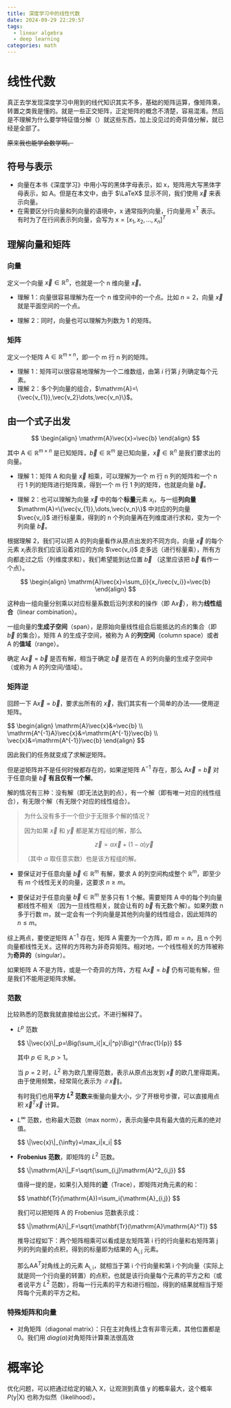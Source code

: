 ```yaml
---
title: 深度学习中的线性代数
date: 2024-09-29 22:29:57
tags:
  - linear algebra
  - deep learning
categories: math
---
```


<!-- toc -->

# 线性代数

真正去学发现深度学习中用到的线代知识其实不多，基础的矩阵运算，像矩阵乘，转置之类我是懂的。就是一些正交矩阵，正定矩阵的概念不清楚，容易混淆。然后是不理解为什么要学特征值分解（）就这些东西，加上没见过的奇异值分解，就已经是全部了。

~~原来我也能学会数学啊。~~

## 符号与表示

- 向量在本书《深度学习》中用小写的黑体字母表示，如 $\mathrm{x}$，矩阵用大写黑体字母表示，如 $\mathrm{A}$。但是在本文中，由于 $\LaTeX$ 显示不同，我们使用 $\vec{x}$ 来表示向量。
- 在需要区分行向量和列向量的语境中，$\mathrm{x}$ 通常指列向量，行向量用 $\mathrm{x^T}$ 表示。有时为了在行间表示列向量，会写为 $\mathrm{x} = [x_1, x_2, \dots, x_n]^T$

## 理解向量和矩阵

### 向量

定义一个向量 $\vec{x}\in\mathbb{R}^n$，也就是一个 n 维向量 $\vec{x}$。

- 理解 1：向量很容易理解为在一个 n 维空间中的一个点。比如 $n=2$，向量 $\vec{x}$ 就是平面空间的一个点。

- 理解 2：同时，向量也可以理解为列数为 1 的矩阵。

### 矩阵

定义一个矩阵 $\mathrm{A}\in\mathbb{R}^{m\times n}$，即一个 m 行 n 列的矩阵。

- 理解 1：矩阵可以很容易地理解为一个二维数组，由第 $i$ 行第 $j$ 列确定每个元素。
- 理解 2：多个列向量的组合，$\mathrm{A}=\{\vec{v_{1}},\vec{v_2}\dots,\vec{v_n}\}$。

## 由一个式子出发

$$
\begin{align}
\mathrm{A}\vec{x}=\vec{b}
\end{align}
$$

其中 $\mathrm{A}\in\mathbb{R}^{m\times n}$ 是已知矩阵，$\vec{b}\in\mathbb{R}^m$ 是已知向量，$\vec{x}\in\mathbb{R}^n$ 是我们要求出的向量。

- 理解 1：矩阵 $\mathrm{A}$ 和向量 $\vec{x}$ 相乘，可以理解为一个 m 行 n 列的矩阵和一个 n 行 1 列的矩阵进行矩阵乘，得到一个 m 行 1 列的矩阵，也就是向量 $\vec{b}$。

- 理解 2：也可以理解为向量 $\vec{x}$ 中的每个**标量**元素 $x_i$，与一组**列向量** $\mathrm{A}=\{\vec{v_{1}},\dots,\vec{v_n}\}$ 中对应的列向量 $\vec{v_i}$ 进行标量乘，得到的 n 个列向量再在列维度进行求和，变为一个列向量 $\vec{b}$。

根据理解 2，我们可以把 $\mathrm{A}$ 的列向量看作从原点出发的不同方向，向量 $\vec{x}$ 的每个元素 $x_i$表示我们应该沿着对应的方向 $\vec{v_i}$ 走多远（进行标量乘），所有方向都走过之后（列维度求和），我们希望能到达位置 $\vec{b}$ （这里应该把 $\vec{b}$ 看作一个点）。

$$
\begin{align}
\mathrm{A}\vec{x}=\sum_{i}{x_i\vec{v_i}}=\vec{b}
\end{align}
$$

这种由一组向量分别乘以对应标量系数后沿列求和的操作（即 $\mathrm{A}\vec{x}$），称为**线性组合**（linear combination）。

一组向量的**生成子空间**（span），是原始向量线性组合后能抵达的点的集合（即 $\vec{b}$ 的集合）。矩阵 $\mathrm{A}$ 的生成子空间，被称为 $\mathrm{A}$ 的**列空间**（column space）或者 $\mathrm{A}$ 的**值域**（range）。

确定 $\mathrm{A}\vec{x}=\vec{b}$ 是否有解，相当于确定 $\vec{b}$ 是否在 $\mathrm{A}$ 的列向量的生成子空间中（或称为 $\mathrm{A}$ 的列空间/值域）。

### 矩阵逆

回顾一下 $\mathrm{A}\vec{x}=\vec{b}$，要求出所有的 $\vec{x}$，我们其实有一个简单的办法——使用逆矩阵。

<div>
$$
\begin{align}
\mathrm{A}\vec{x}&=\vec{b} \\
\mathrm{A^{-1}A}\vec{x}&=\mathrm{A^{-1}}\vec{b} \\
\vec{x}&=\mathrm{A^{-1}}\vec{b}
\end{align}
$$
</div>

因此我们的任务就变成了求解逆矩阵。

但是逆矩阵并不是任何时候都存在的，如果逆矩阵 $\mathrm{A^{-1}}$ 存在，那么 $\mathrm{A}\vec{x}=\vec{b}$ 对于任意向量 $\vec{b}$ **有且仅有一个解**。

解的情况有三种：没有解（即无法达到的点），有一个解（即有唯一对应的线性组合），有无限个解（有无限个对应的线性组合）。

> 为什么没有多于一个但少于无限多个解的情况？
>
> 因为如果 $\vec{x}$ 和 $\vec{y}$ 都是某方程组的解，那么
>
> $$
> \vec{z}=\alpha\vec{x}+(1-\alpha)\vec{y}
> $$
>
> （其中 $\alpha$ 取任意实数）也是该方程组的解。

- 要保证对于任意向量 $\vec{b}\in\mathbb{R}^m$ 有解，要求 $\mathrm{A}$ 的列空间构成整个 $\mathbb{R}^m$，即至少有 $m$ 个线性无关的向量，这要求 $n\ge m$。

- 要保证对于任意向量 $\vec{b}\in\mathbb{R}^m$ 至多只有 1 个解。需要矩阵 $\mathrm{A}$ 中的每个列向量都线性不相关（因为一旦线性相关，就会让有的 $\vec{b}$ 有无数个解）。如果列数 n 多于行数 m，就一定会有一个列向量是其他列向量的线性组合，因此矩阵的 $n\le m$。

综上两点，要使逆矩阵 $\mathrm{A^{-1}}$ 存在，矩阵 $\mathrm{A}$ 需要为一个方阵，即 $m=n$，且 n 个列向量都线性无关。这样的方阵称为非奇异矩阵。相对地，一个线性相关的方阵被称为**奇异的**（singular）。

如果矩阵 $\mathrm{A}$ 不是方阵，或是一个奇异的方阵，方程 $\mathrm{A}\vec{x}=\vec{b}$ 仍有可能有解，但是我们不能用逆矩阵求解。

### 范数

比较熟悉的范数我就直接给出公式，不进行解释了。

- $L^p$ 范数
  <div>
  $$
  \|\vec{x}\|_p=\Big(\sum_i{|x_i|^p}\Big)^{\frac{1}{p}}
  $$
  </div>

  其中 $p\in\mathbb{R},p>1$。

  当 $p=2$ 时，$L^{2}$ 称为欧几里得范数，表示从原点出发到 $\vec{x}$ 的欧几里得距离。由于使用频繁，经常简化表示为 $\|\vec{x}\|$。

  有时我们也用**平方 $L^2$ 范数**来衡量向量大小，少了开根号步骤，可以直接用点积 $\vec{x}^T\vec{x}$ 计算。

- $L^{\infty}$ 范数，也称最大范数（max norm），表示向量中具有最大值的元素的绝对值。
  <div>
  $$
  \|\vec{x}\|_{\infty}=\max_i|x_i|
  $$
  </div>

- **Frobenius 范数**，即矩阵的 $L^2$ 范数。
  <div>
  $$
  \|\mathrm{A}\|_F=\sqrt{\sum_{i,j}\mathrm{A}^2_{i,j}}
  $$
  </div>

  值得一提的是，如果引入矩阵的**迹**（Trace），即矩阵对角元素的和：
  <div>
  $$
  \mathbf{Tr}(\mathrm{A})=\sum_i{\mathrm{A}_{i,j}}
  $$
  </div>

  我们可以把矩阵 $\mathrm{A}$ 的 Frobenius 范数表示成：
  <div>
  $$
  \|\mathrm{A}\|_F=\sqrt{\mathbf{Tr}(\mathrm{A}\mathrm{A}^T)}
  $$
  </div>

  推导过程如下：两个矩阵相乘可以看成是左矩阵第 i 行的行向量和右矩阵第 j 列的列向量的点积，得到的标量即为结果的 <span> $\mathrm{A_{i,j}}$ </span>元素。
  
  那么<span>$\mathrm{A}\mathrm{A}^T$</span>对角线上的元素 $\mathrm{A_{i,i}}$，就相当于第 i 个行向量和第 i 个列向量（实际上就是同一个行向量的转置）的点积，也就是该行向量每个元素的平方之和（或者说平方 $L^2$ 范数），将每一行元素的平方和进行相加，得到的结果就相当于矩阵每个元素的平方之和。

### 特殊矩阵和向量

- 对角矩阵（diagonal matrix）：只在主对角线上含有非零元素，其他位置都是0。我们用 $diag(a)$对角矩阵计算乘法很高效

# 概率论

优化问题，可以把通过给定的输入 $\mathrm{X}$，让观测到真值 $\mathrm{y}$ 的概率最大，这个概率 $P(\mathrm{y}|\mathrm{X})$ 也称为似然（likelihood）。
